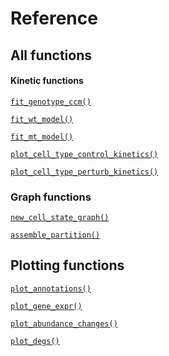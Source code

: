 Reference
=========

All functions
-------------------------------

#### Kinetic functions

[`fit_genotype_ccm()`](fit_genotype_ccm)

[`fit_wt_model()`](fit_wt_model)

[`fit_mt_model()`](fit_mt_model)

[`plot_cell_type_control_kinetics()`](plot_cell_type_control_kinetics)

[`plot_cell_type_perturb_kinetics()`](plot_cell_type_perturb_kinetics)

### Graph functions

[`new_cell_state_graph()`](new_cell_state_graph)

[`assemble_partition()`](assemble_partition)

## Plotting functions

[`plot_annotations()`](plot_annotations)

[`plot_gene_expr()`](plot_gene_expr)

[`plot_abundance_changes()`](plot_abundance_changes)

[`plot_degs()`](plot_degs)


